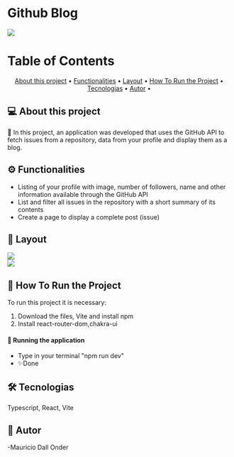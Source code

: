 # Github Blog

<img src="https://img.shields.io/badge/build-passing-brightgreen"/>

Table of Contents
=================
<p align="center">
 <a href="#-about-this-project">About this project</a> •
 <a href="#-Functionalities">Functionalities</a> • 
 <a href="#-layout">Layout</a> • 
 <a href="#-how-to-run-the-project">How To Run the Project</a> • 
 <a href="#-tecnologias">Tecnologias</a> • 
 <a href="#-autor">Autor</a> • 
</p>


## 💻 About this project
🚀 In this project, an application was developed that uses the GitHub API to fetch issues from a repository, 
data from your profile and display them as a blog.

## ⚙️ Functionalities
- Listing of your profile with image, number of followers, name and other information available through the GitHub API
- List and filter all issues in the repository with a short summary of its contents
- Create a page to display a complete post (issue)


## 🎨 Layout

<img src="https://firebasestorage.googleapis.com/v0/b/chat-dos-otarios.appspot.com/o/blogPage.png?alt=media&token=7fdbd626-900f-47a5-8481-3b3c29855348" />
<br/>
<img src="https://firebasestorage.googleapis.com/v0/b/chat-dos-otarios.appspot.com/o/postPage.png?alt=media&token=cb5dacea-48ac-4a9d-9118-65900ccbad20" />


## 🚀 How To Run the Project
To run this project it is necessary:

1. Download the files, Vite and install npm
2. Install react-router-dom,chakra-ui

#### 🧭 Running the application

- Type in your terminal "npm run dev"
- ✨Done

## 🛠 Tecnologias
Typescript, React, Vite

## 🦸 Autor
-Mauricio Dall Onder

 

 
